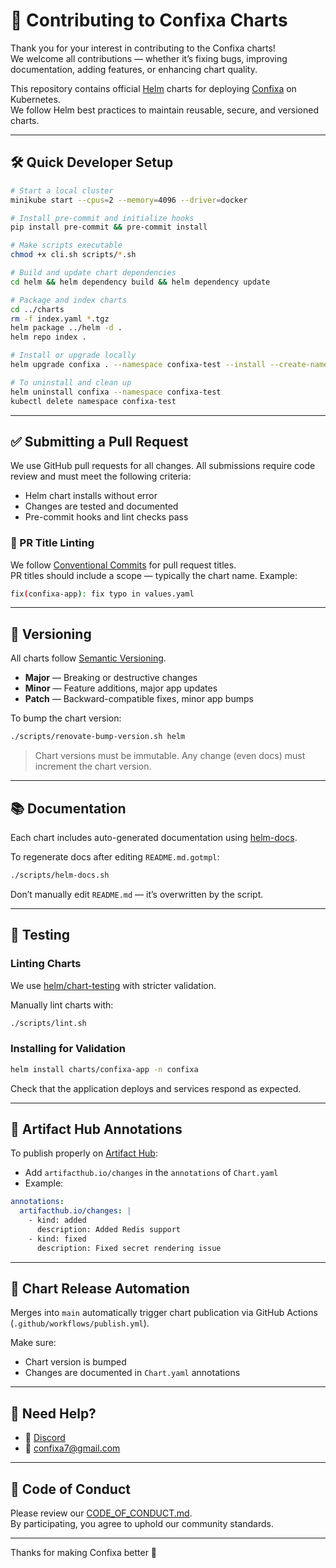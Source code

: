 
# 🤝 Contributing to Confixa Charts

Thank you for your interest in contributing to the Confixa charts!  
We welcome all contributions — whether it’s fixing bugs, improving documentation, adding features, or enhancing chart quality.

This repository contains official [Helm](https://helm.sh) charts for deploying [Confixa](https://www.confixa.com) on Kubernetes.  
We follow Helm best practices to maintain reusable, secure, and versioned charts.

---

## 🛠 Quick Developer Setup

```bash
# Start a local cluster
minikube start --cpus=2 --memory=4096 --driver=docker

# Install pre-commit and initialize hooks
pip install pre-commit && pre-commit install

# Make scripts executable
chmod +x cli.sh scripts/*.sh

# Build and update chart dependencies
cd helm && helm dependency build && helm dependency update

# Package and index charts
cd ../charts
rm -f index.yaml *.tgz
helm package ../helm -d .
helm repo index .

# Install or upgrade locally
helm upgrade confixa . --namespace confixa-test --install --create-namespace

# To uninstall and clean up
helm uninstall confixa --namespace confixa-test
kubectl delete namespace confixa-test
```

---

## ✅ Submitting a Pull Request

We use GitHub pull requests for all changes. All submissions require code review and must meet the following criteria:

- Helm chart installs without error
- Changes are tested and documented
- Pre-commit hooks and lint checks pass

### 🔖 PR Title Linting

We follow [Conventional Commits](https://www.conventionalcommits.org/en/v1.0.0/) for pull request titles.  
PR titles should include a scope — typically the chart name. Example:

```bash
fix(confixa-app): fix typo in values.yaml
```

---

## 🧾 Versioning

All charts follow [Semantic Versioning](https://semver.org/).

- **Major** — Breaking or destructive changes
- **Minor** — Feature additions, major app updates
- **Patch** — Backward-compatible fixes, minor app bumps

To bump the chart version:

```bash
./scripts/renovate-bump-version.sh helm
```

> Chart versions must be immutable. Any change (even docs) must increment the chart version.

---

## 📚 Documentation

Each chart includes auto-generated documentation using [helm-docs](https://github.com/norwoodj/helm-docs).

To regenerate docs after editing `README.md.gotmpl`:

```bash
./scripts/helm-docs.sh
```

Don’t manually edit `README.md` — it’s overwritten by the script.

---

## 🧪 Testing

### Linting Charts

We use [helm/chart-testing](https://github.com/helm/chart-testing) with stricter validation.

Manually lint charts with:

```bash
./scripts/lint.sh
```

### Installing for Validation

```bash
helm install charts/confixa-app -n confixa
```

Check that the application deploys and services respond as expected.

---

## 📝 Artifact Hub Annotations

To publish properly on [Artifact Hub](https://artifacthub.io):

- Add `artifacthub.io/changes` in the `annotations` of `Chart.yaml`
- Example:

```yaml
annotations:
  artifacthub.io/changes: |
    - kind: added
      description: Added Redis support
    - kind: fixed
      description: Fixed secret rendering issue
```

---

## 🔁 Chart Release Automation

Merges into `main` automatically trigger chart publication via GitHub Actions (`.github/workflows/publish.yml`).

Make sure:
- Chart version is bumped
- Changes are documented in `Chart.yaml` annotations

---

## 🙋 Need Help?

- 💬 [Discord](https://discord.gg/Sn8XM6NHTs)
- 📧 [confixa7@gmail.com](mailto:confixa7@gmail.com)

---

## 📜 Code of Conduct

Please review our [CODE_OF_CONDUCT.md](./CODE_OF_CONDUCT.md).  
By participating, you agree to uphold our community standards.

---

Thanks for making Confixa better 💙
